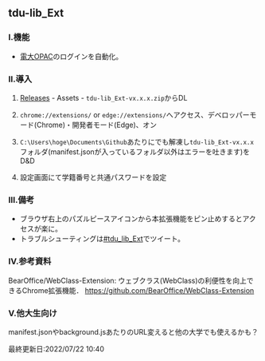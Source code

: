 ## tdu-lib_Ext

### Ⅰ.機能
- [電大OPAC](https://tdu-lib.mrcl.dendai.ac.jp/)のログインを自動化。

### Ⅱ.導入

1. [Releases](https://github.com/Kokim-electronics/tdu-lib_Ext/releases) - Assets - `tdu-lib_Ext-vx.x.x.zip`からDL

3. `chrome://extensions/` or `edge://extensions/`へアクセス、デベロッパーモード(Chrome)・開発者モード(Edge)、オン

4. `C:\Users\hoge\Documents\Github`あたりにでも解凍し`tdu-lib_Ext-vx.x.x`フォルダ(manifest.jsonが入っているフォルダ以外はエラーを吐きます)をD&D

5. 設定画面にて学籍番号と共通パスワードを設定

### Ⅲ.備考
- ブラウザ右上のパズルピースアイコンから本拡張機能をピン止めするとアクセスが楽に。
- トラブルシューティングは[#tdu_lib_Ext](https://twitter.com/search?q=%23tdu_lib_Ext)でツイート。

### Ⅳ.参考資料
BearOffice/WebClass-Extension: ウェブクラス(WebClass)の利便性を向上できるChrome拡張機能． https://github.com/BearOffice/WebClass-Extension 

### Ⅴ.他大生向け
manifest.jsonやbackground.jsあたりのURL変えると他の大学でも使えるかも？

最終更新日:2022/07/22 10:40
